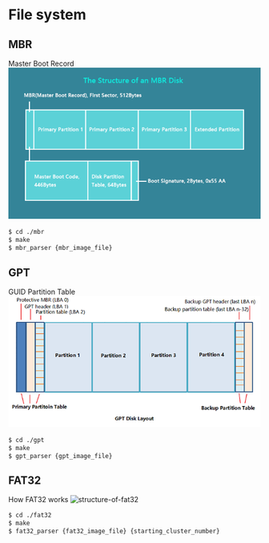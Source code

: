 # File system

## MBR

Master Boot Record
![structure-of-mbr](./mbr/mbr-disk-structure.webp)

```
$ cd ./mbr
$ make
$ mbr_parser {mbr_image_file}
```

## GPT

GUID Partition Table
![structure-of-gpt](./gpt/gpt-disk-layout.webp)

```
$ cd ./gpt
$ make
$ gpt_parser {gpt_image_file}
```

## FAT32

How FAT32 works
![structure-of-fat32](./fat32/how-fat32-works.avif)

```
$ cd ./fat32
$ make
$ fat32_parser {fat32_image_file} {starting_cluster_number}
```